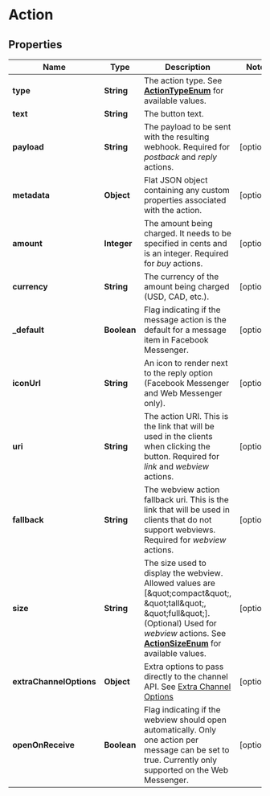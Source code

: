 
# Action

## Properties
Name | Type | Description | Notes
------------ | ------------- | ------------- | -------------
**type** | **String** | The action type. See [**ActionTypeEnum**](Enums.md#ActionTypeEnum) for available values. | 
**text** | **String** | The button text. | 
**payload** | **String** | The payload to be sent with the resulting webhook. Required for *postback* and *reply* actions.  |  [optional]
**metadata** | **Object** | Flat JSON object containing any custom properties associated with the action. |  [optional]
**amount** | **Integer** | The amount being charged. It needs to be specified in cents and is an integer. Required for *buy* actions.  |  [optional]
**currency** | **String** | The currency of the amount being charged (USD, CAD, etc.). |  [optional]
**_default** | **Boolean** | Flag indicating if the message action is the default for a message item in Facebook Messenger. |  [optional]
**iconUrl** | **String** | An icon to render next to the reply option (Facebook Messenger and Web Messenger only). |  [optional]
**uri** | **String** | The action URI. This is the link that will be used in the clients when clicking the button. Required for *link* and *webview* actions.  |  [optional]
**fallback** | **String** | The webview action fallback uri. This is the link that will be used in clients that do not support webviews. Required for *webview* actions.  |  [optional]
**size** | **String** | The size used to display the webview. Allowed values are [\&quot;compact\&quot;, \&quot;tall\&quot;, \&quot;full\&quot;]. (Optional) Used for *webview* actions. See [**ActionSizeEnum**](Enums.md#ActionSizeEnum) for available values.  |  [optional]
**extraChannelOptions** | **Object** | Extra options to pass directly to the channel API. See [Extra Channel Options](https://docs.smooch.io/rest#extra-channel-options-schema) |  [optional]
**openOnReceive** | **Boolean** | Flag indicating if the webview should open automatically. Only one action per message can be set to true. Currently only supported on the Web Messenger. |  [optional]



